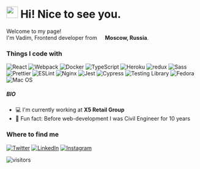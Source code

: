 <h1><img src="https://emojis.slackmojis.com/emojis/images/1460579133/354/doom_look.gif?1460579133" width="30"/> Hi! Nice to see you.</h1>

<p>Welcome to my page! </br> I'm Vadim, Frontend developer from <img src="https://cdn.countryflags.com/thumbs/russia/flag-round-250.png" width="13"/> <b>Moscow, Russia</b>. </p>

<h3>Things I code with</h3>
<p>
  <img alt="React" src="https://img.shields.io/badge/-React-45b8d8?style=flat-square&logo=react&logoColor=white" />
  <img alt="Webpack" src="https://img.shields.io/badge/-Webpack-8DD6F9?style=flat-square&logo=webpack&logoColor=white" /> 
  <img alt="Docker" src="https://img.shields.io/badge/-Docker-46a2f1?style=flat-square&logo=docker&logoColor=white" />
  <img alt="TypeScript" src="https://img.shields.io/badge/-TypeScript-007ACC?style=flat-square&logo=typescript&logoColor=white" />
  <img alt="Heroku" src="https://img.shields.io/badge/-Heroku-430098?style=flat-square&logo=heroku&logoColor=white" />
  <img alt="redux" src="https://img.shields.io/badge/-Redux-764ABC?style=flat-square&logo=redux&logoColor=white" />
  <img alt="Sass" src="https://img.shields.io/badge/-Sass-CC6699?style=flat-square&logo=sass&logoColor=white" />
  <img alt="Prettier" src="https://img.shields.io/badge/-Prettier-F7B93E?style=flat-square&logo=prettier&logoColor=white" />
  <img alt="ESLint" src="https://img.shields.io/badge/ESLint-4B3263?style=flat-square&logo=eslint&logoColor=white" />
  <img alt="Nginx" src="https://img.shields.io/badge/nginx-%23009639.svg?style=flat-square&logo=nginx&logoColor=white" />
  <img alt="Jest" src="https://img.shields.io/badge/-jest-%23C21325?style=flat-square&logo=jest&logoColor=white" />
  <img alt="Cypress" src="https://img.shields.io/badge/-cypress-%23E5E5E5?style=flat-square&logo=cypress&logoColor=058a5e" />
  <img alt="Testing Library" src="https://img.shields.io/badge/-TestingLibrary-%23E33332?style=flat-square&logo=testing-library&logoColor=white" />
  <img alt="Fedora" src="https://img.shields.io/badge/Fedora-294172?style=flat-square&logo=fedora&logoColor=white" />
  <img alt="Mac OS" src="https://img.shields.io/badge/mac%20os-000000?style=flat-square&logo=macos&logoColor=F0F0F0" />
</p>

##### BIO

- 💻 I'm currently working at **X5 Retail Group**
- 👷 Fun fact: Before web-development I was Civil Engineer for 10 years 

<h3>Where to find me</h3>
<p><a href="https://twitter.com/frontstarter" target="_blank"><img alt="Twitter" src="https://img.shields.io/badge/twitter-%231DA1F2.svg?&style=for-the-badge&logo=twitter&logoColor=white" /></a> <a href="https://www.linkedin.com/in/vadimfrolovconcrete/" target="_blank"><img alt="LinkedIn" src="https://img.shields.io/badge/linkedin-%230077B5.svg?&style=for-the-badge&logo=linkedin&logoColor=white" /></a> <a href="https://www.instagram.com/vadimfjs/" target="_blank"><img alt="Instagram" src="https://img.shields.io/badge/Instagram-%23E4405F.svg?style=for-the-badge&logo=Instagram&logoColor=white" /></a> </p>
  
![visitors](https://visitor-badge.glitch.me/badge?page_id=vadimfrolov&left_color=black&right_color=blue)
<!--
**vadimfrolov/vadimfrolov** is a ✨ _special_ ✨ repository because its `README.md` (this file) appears on your GitHub profile.

Here are some ideas to get you started:

- 🔭 I’m currently working on ...
- 🌱 I’m currently learning ...
- 👯 I’m looking to collaborate on ...
- 🤔 I’m looking for help with ...
- 💬 Ask me about ...
- 📫 How to reach me: ...
- 😄 Pronouns: ...
- ⚡ Fun fact: ...
-->
